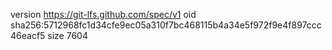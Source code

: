 version https://git-lfs.github.com/spec/v1
oid sha256:5712968fc1d34cfe9ec05a310f7bc468115b4a34e5f972f9e4f897ccc46eacf5
size 7604
